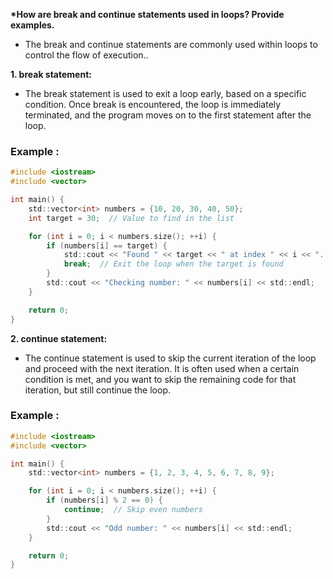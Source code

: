 <b>*How are break and continue statements used in loops? Provide examples.
</b>

- The break and continue statements are commonly used within loops to control the flow of execution..

<b>1. break statement:</b>

- The break statement is used to exit a loop early, based on a specific condition. Once break is encountered, the loop is immediately terminated, and the program moves on to the first statement after the loop.

###  Example :

```c
#include <iostream>
#include <vector>

int main() {
    std::vector<int> numbers = {10, 20, 30, 40, 50};
    int target = 30;  // Value to find in the list

    for (int i = 0; i < numbers.size(); ++i) {
        if (numbers[i] == target) {
            std::cout << "Found " << target << " at index " << i << ". Exiting loop.\n";
            break;  // Exit the loop when the target is found
        }
        std::cout << "Checking number: " << numbers[i] << std::endl;
    }

    return 0;
}
```


<b> 2. continue statement:</b>

- The continue statement is used to skip the current iteration of the loop and proceed with the next iteration. It is often used when a certain condition is met, and you want to skip the remaining code for that iteration, but still continue the loop.

### Example :

```c
#include <iostream>
#include <vector>

int main() {
    std::vector<int> numbers = {1, 2, 3, 4, 5, 6, 7, 8, 9};

    for (int i = 0; i < numbers.size(); ++i) {
        if (numbers[i] % 2 == 0) {
            continue;  // Skip even numbers
        }
        std::cout << "Odd number: " << numbers[i] << std::endl;
    }

    return 0;
}
```
